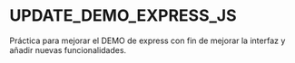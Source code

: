 # UPDATE_DEMO_EXPRESS_JS
Práctica para mejorar el DEMO de express con fin de mejorar la interfaz y añadir nuevas funcionalidades.

